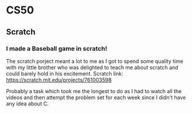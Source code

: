 # CS50
## Scratch
### I made a Baseball game in scratch!
The scratch porject meant a lot to me as I got to spend some quality time with my little brother who was delighted to teach me about scratch and could barely hold in his excitement.
Scratch link: https://scratch.mit.edu/projects/761003598

Probably a task which took me the longest to do as I had to watch all the videos and then attempt the problem set for each week since I didn't have any idea about C.
